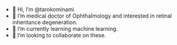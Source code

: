 - 👋 Hi, I’m @tarokominami
- 👀 I’m medical doctor of Ophthalmology and interested in retinal inheritance degeneration.
- 🌱 I’m currently learning machine learning.
- 💞️ I’m looking to collaborate on these.

<!---
tarokominami/tarokominami is a ✨ special ✨ repository because its `README.md` (this file) appears on your GitHub profile.
You can click the Preview link to take a look at your changes.
--->
